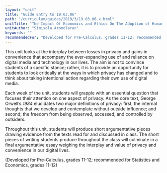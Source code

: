 ```yaml
---
layout: "unit"
title: "Guide Entry to 19.03.06"
path: "/curriculum/guides/2019/3/19.03.06.x.html"
unitTitle: "The Impact Of Economics and Ethics On The Adoption of Human Biotechnology"
unitAuthor: "Simisola Aromolaran"
keywords: ""
recommendedFor: "Developed for Pre-Calculus, grades 11-12; recommended for Statistics and Economics, grades 11-12" 
---
```

<main>
<p>This unit looks at the interplay between losses in privacy and gains in convenience that accompany the ever-expanding use of and reliance on digital media and technology in our lives. The aim is not to convince students of a specific stance; rather, it is to provide an opportunity for students to look critically at the ways in which privacy has changed and to think about taking intentional action regarding their own use of digital media.</p>
<p></p>
<p>Each week of the unit, students will grapple with an essential question that focuses their attention on one aspect of privacy. As the core text, George Orwell&rsquo;s <em>1984</em> elucidates two major definitions of privacy: first, the internal thoughts that we develop and contemplate without outside influence; and second, the freedom from being observed, accessed, and controlled by outsiders.</p>
<p></p>
<p>Throughout this unit, students will produce short argumentative pieces drawing evidence from the texts read for and discussed in class. The short pieces of writing students produce throughout the class will culminate in a final argumentative essay weighing the interplay and value of privacy and convenience in our digital lives.</p>
<p></p>
<p>(Developed for Pre-Calculus, grades 11-12; recommended for Statistics and Economics, grades 11-12)</p>
</main>
